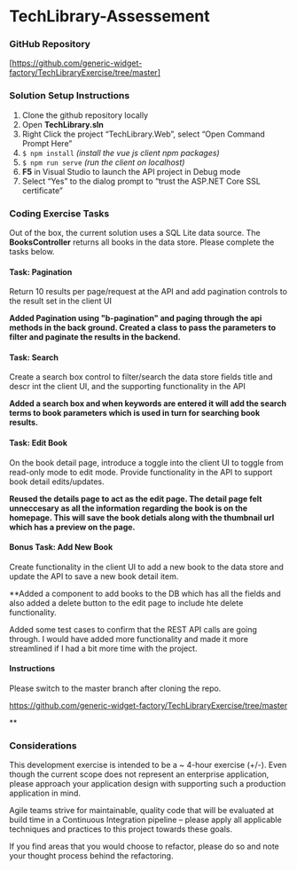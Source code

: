 # TechLibrary-Assessement

### GitHub Repository 
[https://github.com/generic-widget-factory/TechLibraryExercise/tree/master] 

### Solution Setup Instructions 
1. Clone the github repository locally 
2. Open **TechLibrary.sln**
3. Right Click the project “TechLibrary.Web”, select “Open Command Prompt Here” 
4. `$ npm install`   *(install the vue js client npm packages)* 
5. `$ npm run serve` *(run the client on localhost)*
6. **F5** in Visual Studio to launch the API project in Debug mode 
7. Select “Yes” to the dialog prompt to “trust the ASP.NET Core SSL certificate” 


### Coding Exercise Tasks 
Out of the box, the current solution uses a SQL Lite data source. The **BooksController** returns all books in the data store. Please complete the tasks below. 

#### Task: Pagination 
Return 10 results per page/request at the API and add pagination controls to the result set in the client UI 

**Added Pagination using "b-pagination" and paging through the api methods in the back ground. Created a class to pass the parameters to filter and paginate the results in the backend.**

#### Task: Search  
Create a search box control to filter/search the data store fields title and descr int the client UI, and the supporting functionality in the API 

**Added a search box and when keywords are entered it will add the search terms to book parameters which is used in turn for searching book results.**

#### Task: Edit Book 
On the book detail page, introduce a toggle into the client UI to toggle from read-only mode to edit mode.  Provide functionality in the API to support book detail edits/updates. 

**Reused the details page to act as the edit page. The detail page felt unneccesary as all the information regarding the book is on the homepage. This will save the book detials along with the thumbnail url which has a preview on the page.**

#### Bonus Task: Add New Book 
Create functionality in the client UI to add a new book to the data store and update the API to save a new book detail item. 

**Added a component to add books to the DB which has all the fields and also added a delete button to the edit page to include hte delete functionality.

Added some test cases to confirm that the REST API calls are going through. I would have added more functionality and made it more streamlined if I had a bit more time with the project.

#### Instructions

Please switch to the master branch after cloning the repo.

https://github.com/generic-widget-factory/TechLibraryExercise/tree/master

**

### Considerations
This development exercise is intended to be a ~ 4-hour exercise (+/-).  Even though the current scope does not represent an enterprise application, please approach your application design with supporting such a production application in mind. 


Agile teams strive for maintainable, quality code that will be evaluated at build time in a Continuous Integration pipeline – please apply all applicable techniques and practices to this project towards these goals. 

If you find areas that you would choose to refactor, please do so and note your thought process behind the refactoring.
